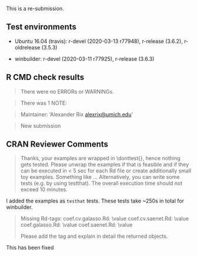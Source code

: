 This is a re-submission.

## Test environments
* Ubuntu 16.04 (travis): r-devel (2020-03-13 r77948), r-release (3.6.2), r-oldrelease (3.5.3)

* winbuilder: r-devel (2020-03-11 r77925), r-release (3.6.3)

## R CMD check results
> There were no ERRORs or WARNINGs.

> There was 1 NOTE:

> Maintainer: ‘Alexander Rix <alexrix@umich.edu>’

> New submission

## CRAN Reviewer Comments

> Thanks, your examples are wrapped in \donttest{}, hence nothing gets
> tested. Please unwrap the examples if that is feasible and if they can
> be executed in < 5 sec for each Rd file or create additionally small toy
> examples. Something like ... Alternatively, you can write some tests
> (e.g. by using testthat). The overall execution time should not exceed 10 minutes.

I added the examples as `testhat` tests. These tests take ~250s in total for
winbuilder.

> Missing Rd-tags:
>      coef.cv.galasso.Rd: \value
>      coef.cv.saenet.Rd: \value
>      coef.galasso.Rd: \value
>      coef.saenet.Rd: \value
>
> Please add the tag and explain in detail the returned objects.

This has been fixed
